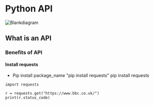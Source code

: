 # Python API

![Blankdiagram](https://user-images.githubusercontent.com/110179866/183619804-af74bf6b-ab0d-4ef4-828f-8b4bc9b7b70c.jpeg)



## What is an API
### Benefits of API
#### Install requests

- Pip install package_name "pip install requests"
pip install requests
```
import requests

r = requests.get("https://www.bbc.co.uk/")
print(r.status_code)
```

